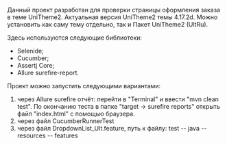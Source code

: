 Данный проект разработан для проверки страницы оформления заказа в теме UniTheme2.
Актуальная версия UniTheme2 темы 4.17.2d. Можно установить как саму тему отдельно, так и Пакет UniTheme2 (UltRu).

Здесь используются следующие библиотеки:
* Selenide;
* Cucumber;
* Assertj Core;
* Allure surefire-report.

Проект можно запустить следующими вариантами:
1) через Allure surefire отчёт: перейти в "Terminal" и ввести "mvn clean test". По окончанию теста в папке "target -> surefire reports" открыть файл "index.html" с помощью браузера.
2) через файл CucumberRunnerTest
3) через файл DropdownList_Ult.feature, путь к файлу: test -- java -- resources -- features
